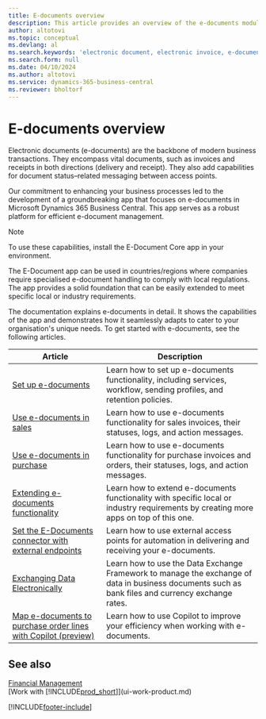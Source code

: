 ```yaml
---
title: E-documents overview
description: This article provides an overview of the e-documents module.
author: altotovi
ms.topic: conceptual
ms.devlang: al
ms.search.keywords: 'electronic document, electronic invoice, e-document, e-invoice'
ms.search.form: null
ms.date: 04/10/2024
ms.author: altotovi
ms.service: dynamics-365-business-central
ms.reviewer: bholtorf
---
```


# E-documents overview

Electronic documents (e-documents) are the backbone of modern business transactions. They encompass vital documents, such as invoices and receipts in both directions (delivery and receipt). They also add capabilities for document status–related messaging between access points.

Our commitment to enhancing your business processes led to the development of a groundbreaking app that focuses on e-documents in Microsoft Dynamics 365 Business Central. This app serves as a robust platform for efficient e-document management.

> [!NOTE]
> To use these capabilities, install the E-Document Core app in your environment.  

The E-Document app can be used in countries/regions where companies require specialised e-document handling to comply with local regulations. The app provides a solid foundation that can be easily extended to meet specific local or industry requirements.

The documentation explains e-documents in detail. It shows the capabilities of the app and demonstrates how it seamlessly adapts to cater to your organisation's unique needs. To get started with e-documents, see the following articles.

| Article | Description | 
|---------|-------------|
| [Set up e-documents](finance-how-setup-edocuments.md) | Learn how to set up e-documents functionality, including services, workflow, sending profiles, and retention policies. |
| [Use e-documents in sales](finance-how-use-edocuments.md) | Learn how to use e-documents functionality for sales invoices, their statuses, logs, and action messages.| 
| [Use e-documents in purchase](finance-how-use-edocuments-purchase.md) | Learn how to use e-documents functionality for purchase invoices and orders, their statuses, logs, and action messages.|
| [Extending e-documents functionality](/dynamics365/business-central/dev-itpro/developer/devenv-extend-edocuments) | Learn how to extend e-documents functionality with specific local or industry requirements by creating more apps on top of this one. |
| [Set the E-Documents connector with external endpoints](finance-how-setup-edocuments-external.md) | Learn how to use external access points for automation in delivering and receiving your e-documents. |
| [Exchanging Data Electronically](across-data-exchange.md) | Learn how to use the Data Exchange Framework to manage the exchange of data in business documents such as bank files and currency exchange rates. | 
| [Map e-documents to purchase order lines with Copilot (preview)](map-edocuments-with-copilot.md) | Learn how to use Copilot to improve your efficiency when working with e-documents. |

## See also 

[Financial Management](finance.md)    
[Work with [!INCLUDE[prod_short](includes/prod_short.md)]](ui-work-product.md)  

[!INCLUDE[footer-include](includes/footer-banner.md)]
